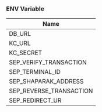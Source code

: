 ### ENV Variable

| Name           |
|----------------|
| DB_URL         |
| KC_URL         |
| KC_SECRET      |
|SEP_VERIFY_TRANSACTION|
|SEP_TERMINAL_ID|
|SEP_SHAPARAK_ADDRESS|
|SEP_REVERSE_TRANSACTION|
|SEP_REDIRECT_UR|

